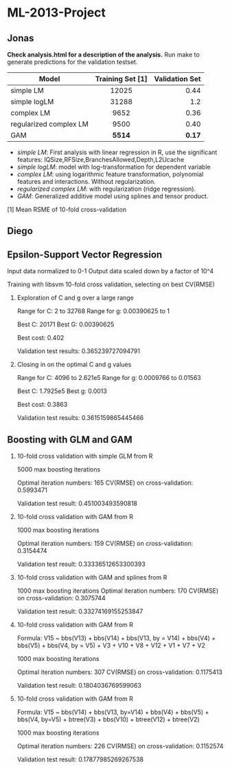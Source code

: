 ML-2013-Project
===============

Jonas
---
**Check analysis.html for a description of the analysis.**
Run make to generate predictions for the validation testset.

| Model        | Training Set [1]   | Validation Set  |
| -------------     |:-------------:| -----:|
| simple LM                 | 12025 | 0.44  |
| simple logLM              | 31288 | 1.2   |
| complex LM                | 9652  | 0.36  |
| regularized complex LM    |   9500    |   	0.40    |
| GAM                       |   **5514**    |   **0.17**   |

-   *simple LM*: First analysis with linear regression in R, use the significant features: IQSize,RFSize,BranchesAllowed,Depth,L2Ucache
-   *simple logLM*: model with log-transformation for dependent variable
-   *complex LM*: using logarithmic feature transformation, polynomial features and interactions. Without regularization.
-   *regularized complex LM*: with regularization (ridge regression).
-   *GAM*: Generalized additive model using splines and tensor product.

[1] Mean RSME of 10-fold cross-validation

Diego
---

Epsilon-Support Vector Regression
--

Input data normalized to 0-1
Output data scaled down by a factor of 10^4

Training with libsvm
10-fold cross validation, selecting on best CV(RMSE)

1. Exploration of C and g over a large range

    Range for C: 2 to 32768
    Range for g: 0.00390625 to 1

    Best C: 20171
    Best G: 0.00390625

    Best cost: 0.402
  
    Validation test results: 0.365239727094791

2. Closing in on the optimal C and g values

    Range for C: 4096 to 2.621e5
    Range for g: 0.0009766 to 0.01563
    
    Best C: 1.7925e5
    Best g: 0.0013
    
    Best cost: 0.3863
    
    Validation test results: 0.3615159865445466
    
Boosting with GLM and GAM
--

1. 10-fold cross validation with simple GLM from R

    5000 max boosting iterations

    Optimal iteration numbers: 165
    CV(RMSE) on cross-validation: 0.5993471

    Validation test result: 0.451003493590818

2. 10-fold cross validation with GAM from R

    1000 max boosting iterations

    Optimal iteration numbers: 159
    CV(RMSE) on cross-validation: 0.3154474

    Validation test result: 0.33336512653300393

3. 10-fold cross validation with GAM and splines from R

    1000 max boosting iterations
    Optimal iteration numbers: 170
    CV(RMSE) on cross-validation: 0.3075744

    Validation test result: 0.33274169155253847

4. 10-fold cross validation with GAM from R
    
    Formula:  V15 ~ bbs(V13) + bbs(V14) + bbs(V13, by = V14) + bbs(V4) + bbs(V5) + bbs(V4, by = V5) + V3 + V10 + V8 + V12 + V1 + V7 + V2
    
    1000 max boosting iterations
    
    Optimal iteration numbers: 307
    CV(RMSE) on cross-validation: 0.1175413
    
    Validation test result: 0.1804036769599063
    

5. 10-fold cross validation with GAM from R
    
    Formula:  V15 ~ bbs(V14) + bbs(V13, by=V14) + bbs(V4) + bbs(V5) + bbs(V4, by=V5) + btree(V3) + bbs(V10) + btree(V12) + btree(V2)
    
    1000 max boosting iterations
    
    Optimal iteration numbers: 226
    CV(RMSE) on cross-validation: 0.1152574
    
    Validation test result: 0.17877985269267538
    
